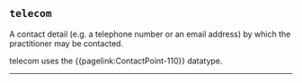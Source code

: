 ## `telecom`

A contact detail (e.g. a telephone number or an email address) by which the practitioner may be contacted. 

telecom uses the {{pagelink:ContactPoint-110}} datatype.

---

